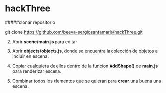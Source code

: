 # hackThree

#####clonar repositorio

  git clone https://github.com/beeva-sergiosantamaria/hackThree.git

2. Abrir **scene/main.js** para editar

3. Abrir **objects/objects.js**, donde se encuentra la colección de objetos a incluir en escena.

4. Copiar cualquiera de ellos dentro de la funcion **AddShape()** de **main.js** para renderizar escena.

5. Combinar todos los elementos que se quieran para **crear** una buena una escena.